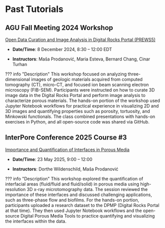# Past Tutorials

## AGU Fall Meeting 2024 Workshop
[Open Data Curation and Image Analysis in Digital Rocks Portal (PREWS5)](https://agu.confex.com/agu/agu24/meetingapp.cgi/Session/229618)

* **Date/Time**: 8 December 2024, 8:30 – 12:00 EDT

* **Instructors**: Maša Prodanović, Maria Esteva, Bernard Chang, Cinar Turhan

??? info "Description"
    This workshop focused on analyzing three-dimensional images of geologic materials acquired from computed tomography (CT), micro-CT, and focused ion beam scanning electron microscopy (FIB-SEM).
    Participants were instructed on how to curate 3D image data in the Digital Rocks Portal and perform image analysis to characterize porous materials. The hands-on portion of the workshop used Jupyter Notebook workflows for practical experience in visualizing 2D and 3D images and quantifying properties such as porosity, tortuosity, and Minkowski functionals.
    The class combined presentations with hands-on exercises in Python, and all open-source code was shared via GitHub.

## InterPore Conference 2025 Course #3
[Importance and Quantification of Interfaces in Porous Media](https://events.interpore.org/event/56/page/634-conference-courses)

* **Date/Time**: 23 May 2025, 9:00 – 12:00

* **Instructors**: Dorthe Wildenschild, Maša Prodanović

??? info "Description"
    This workshop explored the quantification of interfacial areas (fluid/fluid and fluid/solid) in porous media using high-resolution 3D x-ray microtomography data. The session reviewed the importance of these interfaces and discussed challenging applications, such as three-phase flow and biofilms.
    For the hands-on portion, participants uploaded a research dataset to the DPMP (Digital Rocks Portal at that time). They then used Jupyter Notebook workflows and the open-source Digital Porous Media Tools to practice quantifying and visualizing the interfaces within the data.